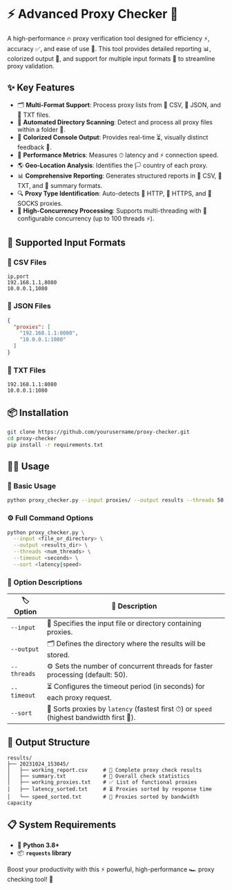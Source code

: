 # ⚡ Advanced Proxy Checker 🚀

A high-performance 🔥 proxy verification tool designed for efficiency ⚡, accuracy ✅, and ease of use 🎯. This tool provides detailed reporting 📊, colorized output 🎨, and support for multiple input formats 📂 to streamline proxy validation.

## ✨ Key Features

- 🗂 **Multi-Format Support**: Process proxy lists from 📄 CSV, 📝 JSON, and 📃 TXT files.
- 📁 **Automated Directory Scanning**: Detect and process all proxy files within a folder 📂.
- 🎨 **Colorized Console Output**: Provides real-time ⏳, visually distinct feedback 👀.
- 🚀 **Performance Metrics**: Measures ⏱ latency and ⚡ connection speed.
- 🌎 **Geo-Location Analysis**: Identifies the 🏳️ country of each proxy.
- 📊 **Comprehensive Reporting**: Generates structured reports in 📄 CSV, 📃 TXT, and 📜 summary formats.
- 🔍 **Proxy Type Identification**: Auto-detects 🔗 HTTP, 🔐 HTTPS, and 🧦 SOCKS proxies.
- 🧵 **High-Concurrency Processing**: Supports multi-threading with 🔄 configurable concurrency (up to 100 threads ⚡).

## 📁 Supported Input Formats

### 📄 CSV Files
```csv
ip,port
192.168.1.1,8080
10.0.0.1,1080
```

### 📝 JSON Files
```json
{
  "proxies": [
    "192.168.1.1:8080",
    "10.0.0.1:1080"
  ]
}
```

### 📃 TXT Files
```
192.168.1.1:8080
10.0.0.1:1080
```

## 📦 Installation

```bash
git clone https://github.com/yourusername/proxy-checker.git
cd proxy-checker
pip install -r requirements.txt
```

## 🏃‍♂️ Usage

### 🚀 Basic Usage
```bash
python proxy_checker.py --input proxies/ --output results --threads 50
```

### ⚙️ Full Command Options
```bash
python proxy_checker.py \
  --input <file_or_directory> \
  --output <results_dir> \
  --threads <num_threads> \
  --timeout <seconds> \
  --sort <latency|speed>
```

### 📜 Option Descriptions
| 🏷 **Option**   | 📖 **Description** |
|---------------|-------------|
| `--input`     | 📂 Specifies the input file or directory containing proxies. |
| `--output`    | 🗂 Defines the directory where the results will be stored. |
| `--threads`   | ⚙️ Sets the number of concurrent threads for faster processing (default: 50). |
| `--timeout`   | ⏳ Configures the timeout period (in seconds) for each proxy request. |
| `--sort`      | 🔄 Sorts proxies by `latency` (fastest first ⏱) or `speed` (highest bandwidth first 🚀). |

## 📂 Output Structure
```
results/
├── 20231024_153045/
│   ├── working_report.csv     # 📄 Complete proxy check results
│   ├── summary.txt            # 📜 Overall check statistics
│   ├── working_proxies.txt    # ✅ List of functional proxies
│   ├── latency_sorted.txt     # ⏳ Proxies sorted by response time
│   └── speed_sorted.txt       # 🚀 Proxies sorted by bandwidth capacity
```

## 📋 System Requirements
- 🐍 **Python 3.8+**
- 📦 **`requests` library**

Boost your productivity with this ⚡ powerful, high-performance 🏎 proxy checking tool! 🎯

